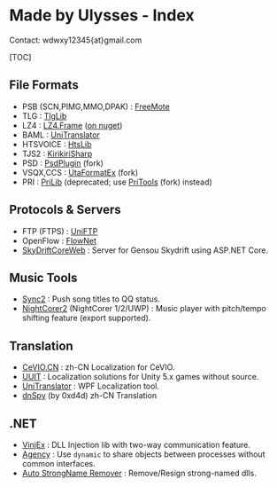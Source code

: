 # Made by Ulysses - Index

Contact: wdwxy12345{at}gmail.com

[TOC]

## File Formats
* PSB (SCN,PIMG,MMO,DPAK) : [FreeMote](https://github.com/UlyssesWu/FreeMote)
* TLG : [TlgLib](https://github.com/Project-AZUSA/TlgLib)
* LZ4 : [LZ4.Frame](https://github.com/UlyssesWu/LZ4.Frame) ([on nuget](https://nuget.org/packages/LZ4.Frame/))
* BAML : [UniTranslator](https://github.com/UlyssesWu/BAML-Translator)
* HTSVOICE : [HtsLib](https://github.com/UlyssesWu/HtsLib)
* TJS2 : [KirikiriSharp](https://github.com/Project-AZUSA/KirikiriSharp)
* PSD : [PsdPlugin](https://github.com/Project-AZUSA/PsdPlugin) (fork)
* VSQX,CCS : [UtaFormatEx](https://github.com/VOICeVIO/UtaFormatix) (fork)
* PRI : [PriLib](https://gitee.com/Ulysses/PriLib) (deprecated; use [PriTools](https://github.com/UlyssesWu/PriTools) (fork) instead)

## Protocols & Servers
* FTP (FTPS) : [UniFTP](https://github.com/UlyssesWu/UniFTP)
* OpenFlow : [FlowNet](https://github.com/UlyssesWu/FlowNet)
* [SkyDriftCoreWeb](https://github.com/UlyssesWu/SkyDriftCoreWeb) : Server for Gensou Skydrift using ASP.NET Core.

## Music Tools
* [Sync2](https://github.com/UlyssesWu/Sync2) : Push song titles to QQ status.
* [NightCorer2](http://pan.baidu.com/s/1sjG1jtz) (NightCorer 1/2/UWP) : Music player with pitch/tempo shifting feature (export supported).

## Translation
* [CeVIO.CN](https://github.com/VOICeVIO/CeVIO.CN) : zh-CN Localization for CeVIO.
* [UUIT](https://github.com/UlyssesWu/UnityEngine.UI.Translation) : Localization solutions for Unity 5.x games without source.
* [UniTranslator](https://github.com/UlyssesWu/BAML-Translator) : WPF Localization tool.
* [dnSpy](https://github.com/0xd4d/dnSpy) (by 0xd4d) zh-CN Translation

## .NET
* [VinjEx](https://github.com/UlyssesWu/VinjEx) : DLL Injection lib with two-way communication feature.
* [Agency](https://github.com/UlyssesWu/Agency) : Use `dynamic` to share objects between processes without common interfaces.
* [Auto StrongName Remover](https://github.com/UlyssesWu/ASNR) : Remove/Resign strong-named dlls.

